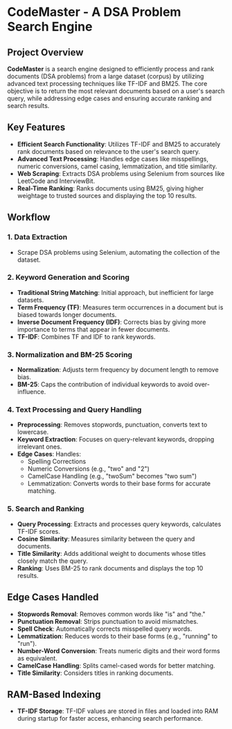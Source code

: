 # CodeMaster - A DSA Problem Search Engine

## Project Overview
**CodeMaster** is a search engine designed to efficiently process and rank documents (DSA problems) from a large dataset (corpus) by utilizing advanced text processing techniques like TF-IDF and BM25. The core objective is to return the most relevant documents based on a user's search query, while addressing edge cases and ensuring accurate ranking and search results.

## Key Features
- **Efficient Search Functionality**: Utilizes TF-IDF and BM25 to accurately rank documents based on relevance to the user's search query.
- **Advanced Text Processing**: Handles edge cases like misspellings, numeric conversions, camel casing, lemmatization, and title similarity.
- **Web Scraping**: Extracts DSA problems using Selenium from sources like LeetCode and InterviewBit.
- **Real-Time Ranking**: Ranks documents using BM25, giving higher weightage to trusted sources and displaying the top 10 results.

## Workflow
### 1. Data Extraction
- Scrape DSA problems using Selenium, automating the collection of the dataset.

### 2. Keyword Generation and Scoring
- **Traditional String Matching**: Initial approach, but inefficient for large datasets.
- **Term Frequency (TF)**: Measures term occurrences in a document but is biased towards longer documents.
- **Inverse Document Frequency (IDF)**: Corrects bias by giving more importance to terms that appear in fewer documents.
- **TF-IDF**: Combines TF and IDF to rank keywords.

### 3. Normalization and BM-25 Scoring
- **Normalization**: Adjusts term frequency by document length to remove bias.
- **BM-25**: Caps the contribution of individual keywords to avoid over-influence.

### 4. Text Processing and Query Handling
- **Preprocessing**: Removes stopwords, punctuation, converts text to lowercase.
- **Keyword Extraction**: Focuses on query-relevant keywords, dropping irrelevant ones.
- **Edge Cases**: Handles:
  - Spelling Corrections
  - Numeric Conversions (e.g., "two" and "2")
  - CamelCase Handling (e.g., "twoSum" becomes "two sum")
  - Lemmatization: Converts words to their base forms for accurate matching.

### 5. Search and Ranking
- **Query Processing**: Extracts and processes query keywords, calculates TF-IDF scores.
- **Cosine Similarity**: Measures similarity between the query and documents.
- **Title Similarity**: Adds additional weight to documents whose titles closely match the query.
- **Ranking**: Uses BM-25 to rank documents and displays the top 10 results.

## Edge Cases Handled
- **Stopwords Removal**: Removes common words like "is" and "the."
- **Punctuation Removal**: Strips punctuation to avoid mismatches.
- **Spell Check**: Automatically corrects misspelled query words.
- **Lemmatization**: Reduces words to their base forms (e.g., "running" to "run").
- **Number-Word Conversion**: Treats numeric digits and their word forms as equivalent.
- **CamelCase Handling**: Splits camel-cased words for better matching.
- **Title Similarity**: Considers titles in ranking documents.

## RAM-Based Indexing
- **TF-IDF Storage**: TF-IDF values are stored in files and loaded into RAM during startup for faster access, enhancing search performance.
